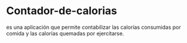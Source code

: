 # Contador-de-calorias
es una aplicación que permite contabilizar las calorías consumidas por comida y las calorías quemadas por ejercitarse.
